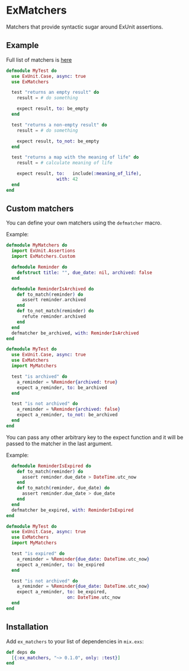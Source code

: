 # ExMatchers

Matchers that provide syntactic sugar around ExUnit assertions.

## Example

Full list of matchers is [here](https://github.com/10Pines/ex_matchers/wiki)

```elixir
defmodule MyTest do
  use ExUnit.Case, async: true
  use ExMatchers

  test "returns an empty result" do
    result = # do something

    expect result, to: be_empty
  end

  test "returns a non-empty result" do
    result = # do something

    expect result, to_not: be_empty
  end

  test "returns a map with the meaning of life" do
    result = # calculate meaning of life

    expect result, to:   include(:meaning_of_life),
                   with: 42
  end
end

```

## Custom matchers

You can define your own matchers using the `defmatcher` macro.

Example:

```elixir
defmodule MyMatchers do
  import ExUnit.Assertions
  import ExMatchers.Custom

  defmodule Reminder do
    defstruct title: "", due_date: nil, archived: false
  end

  defmodule ReminderIsArchived do
    def to_match(reminder) do
      assert reminder.archived
    end
    def to_not_match(reminder) do
      refute reminder.archived
    end
  end
  defmatcher be_archived, with: ReminderIsArchived
end

defmodule MyTest do
  use ExUnit.Case, async: true
  use ExMatchers
  import MyMatchers

  test "is archived" do
    a_reminder = %Reminder{archived: true}
    expect a_reminder, to: be_archived
  end

  test "is not archived" do
    a_reminder = %Reminder{archived: false}
    expect a_reminder, to_not: be_archived
  end
end
```

You can pass any other arbitrary key to the expect function and it will be passed to the matcher in the last argument.

Example:
```elixir
  defmodule ReminderIsExpired do
    def to_match(reminder) do
      assert reminder.due_date > DateTime.utc_now
    end
    def to_match(reminder, due_date) do
      assert reminder.due_date > due_date
    end
  end
  defmatcher be_expired, with: ReminderIsExpired
end

defmodule MyTest do
  use ExUnit.Case, async: true
  use ExMatchers
  import MyMatchers

  test "is expired" do
    a_reminder = %Reminder{due_date: DateTime.utc_now}
    expect a_reminder, to: be_expired
  end

  test "is not archived" do
    a_reminder = %Reminder{due_date: DateTime.utc_now}
    expect a_reminder, to: be_expired,
                       on: DateTime.utc_now
  end
end
```

## Installation

Add `ex_matchers` to your list of dependencies in `mix.exs`:

```elixir
def deps do
  [{:ex_matchers, "~> 0.1.0", only: :test}]
end
```
